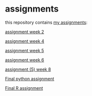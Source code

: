 # assignments
this repository contains [my assignments](https://github.com/BartvanVlijmen/assignments):

[assignment week 2](https://github.com/BartvanVlijmen/assignments/blob/master/Assignment%2Bweek%2B2.ipynb)

[assignment week 4](https://github.com/BartvanVlijmen/assignments/blob/master/Assignment_week_4%2B%25281%2529.ipynb)

[assignment week 5](https://github.com/BartvanVlijmen/assignments/blob/master/Assignment%2Bweek%2B5%2B%2528done%2529.ipynb)

[assignment week 6](https://github.com/BartvanVlijmen/assignments/blob/master/Assignment%204%20(done).ipynb)

[assignment (5) week 8](https://github.com/BartvanVlijmen/assignments/blob/master/Assignment%20for%20week%208(done).ipynb)

[Final python assignment](https://github.com/BartvanVlijmen/assignments/blob/master/Final_Assignment_Python_1_BartvanVlijmen.ipynb)

[Final R assignment](https://github.com/BartvanVlijmen/assignments/blob/master/OECD_R_exam_BartvanVlijmen.ipynb)
